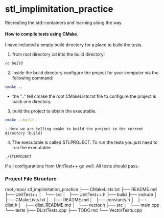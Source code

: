 
# stl_implimitation_practice

Recreating the std::containers and learning along the way

#### How to compile tests using CMake.

I have included a empty build directory for a place to build the tests.

1. from root directory cd into the build directory:
```bash
cd build
```
2. inside the build directory configure the project for your computer via the following command:
```bash
cmake ..
```
   - the ".." tell cmake the root CMakeLists.txt file to configure the project is back one directory.

3. build the project to obtain the executable. 
```bash
cmake --build . 
```
    - Here we are telling cmake to build the project in the current directory (build)

4. The executable is called STLPROJECT. To run the tests you just need to run the executable:
```bash
./STLPROJECT
```

If all configurations from UnitTest++ go well. All tests should pass.

### Project File Structure

root_repo/ stl_implimitation_practice
├── CMakeLists.txt
├── README.md
├── UnitTest++
│   └── src
│       ├── UnitTest++.h
├── build
├── include
│   ├── CMakeLists.txt
│   ├── README.md
│   ├── constants.h
│   ├── dlist.h
│   ├── dlist_README.md
│   └── vector.h
├── src
│   └── main.cpp
└── tests
    ├── DListTests.cpp
    ├── TODO.md
    └── VectorTests.cpp

